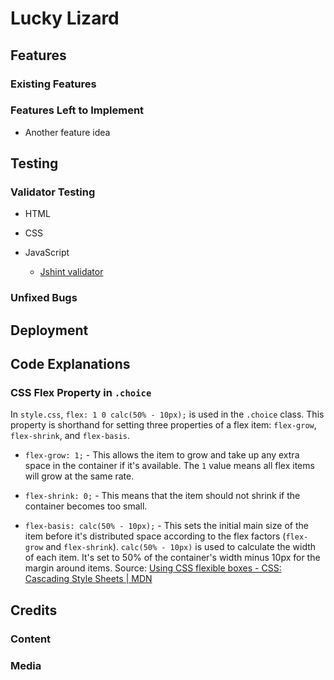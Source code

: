 # Lucky Lizard

## Features

### Existing Features

### Features Left to Implement

- Another feature idea

## Testing

### Validator Testing

- HTML

- CSS

- JavaScript
  - [Jshint validator](https://jshint.com/)

### Unfixed Bugs

## Deployment

## Code Explanations

### CSS Flex Property in `.choice`

In `style.css`, `flex: 1 0 calc(50% - 10px);` is used in the `.choice` class. This property is shorthand for setting three properties of a flex item: `flex-grow`, `flex-shrink`, and `flex-basis`.

- `flex-grow: 1;` - This allows the item to grow and take up any extra space in the container if it's available. The `1` value means all flex items will grow at the same rate.

- `flex-shrink: 0;` - This means that the item should not shrink if the container becomes too small.

- `flex-basis: calc(50% - 10px);` - This sets the initial main size of the item before it's distributed space according to the flex factors (`flex-grow` and `flex-shrink`). `calc(50% - 10px)` is used to calculate the width of each item. It's set to 50% of the container's width minus 10px for the margin around items.
  Source: [Using CSS flexible boxes - CSS: Cascading Style Sheets | MDN](https://developer.mozilla.org/en-US/docs/Web/CSS/CSS_Flexible_Box_Layout/Using_CSS_flexible_boxes)

## Credits

### Content

### Media
